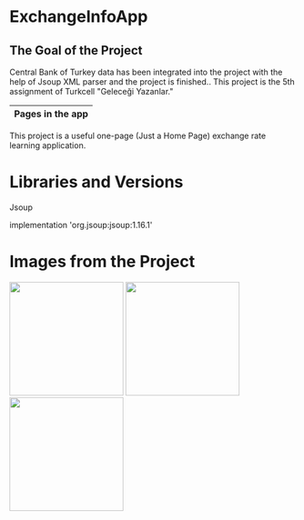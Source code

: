 # ExchangeInfoApp

The Goal of the Project
-------------

<p>
Central Bank of Turkey data has been integrated into the project with the help of Jsoup XML parser and the project is finished.. This project is the 5th assignment of Turkcell "Geleceği Yazanlar."
  
| Pages in the app |
| --------- |
This project is a useful one-page (Just a Home Page) exchange rate learning application. 

  
# Libraries and Versions

 Jsoup <p>
 implementation 'org.jsoup:jsoup:1.16.1'
   
   
# Images from the Project
   
   
<a href="https://github.com/vefacanbeytorun/ExchangeInfoApp/blob/master/images/1.png" target="_blank">
<img src="https://github.com/vefacanbeytorun/ExchangeInfoApp/blob/master/images/1.png" width="200" style="max-width:100%;"></a>
   
<a href="https://github.com/vefacanbeytorun/ExchangeInfoApp/blob/master/images/2.png" target="_blank">
<img src="https://github.com/vefacanbeytorun/ExchangeInfoApp/blob/master/images/2.png" width="200" style="max-width:100%;"></a>
   
<a href="https://github.com/vefacanbeytorun/ExchangeInfoApp/blob/master/images/3.png" target="_blank">
<img src="https://github.com/vefacanbeytorun/ExchangeInfoApp/blob/master/images/3.png" width="200" style="max-width:100%;"></a>
   
     
     
  
